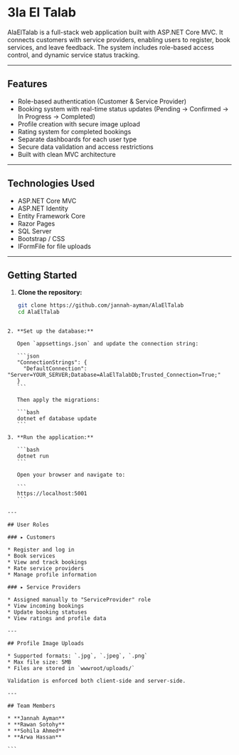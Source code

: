 # 3la El Talab

AlaElTalab is a full-stack web application built with ASP.NET Core MVC. It connects customers with service providers, enabling users to register, book services, and leave feedback. The system includes role-based access control, and dynamic service status tracking.

---

## Features

* Role-based authentication (Customer & Service Provider)
* Booking system with real-time status updates (Pending → Confirmed → In Progress → Completed)
* Profile creation with secure image upload
* Rating system for completed bookings
* Separate dashboards for each user type
* Secure data validation and access restrictions
* Built with clean MVC architecture

---

## Technologies Used

* ASP.NET Core MVC
* ASP.NET Identity
* Entity Framework Core
* Razor Pages
* SQL Server
* Bootstrap / CSS
* IFormFile for file uploads

---

## Getting Started

1. **Clone the repository:**

   ```bash
   git clone https://github.com/jannah-ayman/AlaElTalab
   cd AlaElTalab
````

2. **Set up the database:**

   Open `appsettings.json` and update the connection string:

   ```json
   "ConnectionStrings": {
     "DefaultConnection": "Server=YOUR_SERVER;Database=AlaElTalabDb;Trusted_Connection=True;"
   }
   ```

   Then apply the migrations:

   ```bash
   dotnet ef database update
   ```

3. **Run the application:**

   ```bash
   dotnet run
   ```

   Open your browser and navigate to:

   ```
   https://localhost:5001
   ```

---

## User Roles

### ▸ Customers

* Register and log in
* Book services
* View and track bookings
* Rate service providers
* Manage profile information

### ▸ Service Providers

* Assigned manually to "ServiceProvider" role
* View incoming bookings
* Update booking statuses
* View ratings and profile data

---

## Profile Image Uploads

* Supported formats: `.jpg`, `.jpeg`, `.png`
* Max file size: 5MB
* Files are stored in `wwwroot/uploads/`

Validation is enforced both client-side and server-side.

---

## Team Members

* **Jannah Ayman**
* **Rawan Sotohy**
* **Sohila Ahmed**
* **Arwa Hassan**

```
